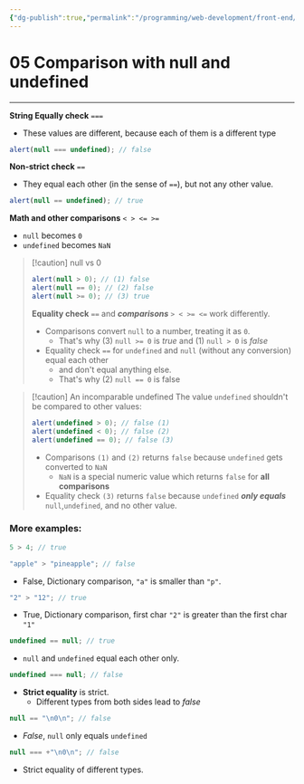 ```yaml
---
{"dg-publish":true,"permalink":"/programming/web-development/front-end/javascript-vanilla/01-basics/07-comparisons/05-comparison-with-null-and-undefined/","tags":["programming","webdevelopment","frontend","JavaScript"]}
---
```



# 05 Comparison with null and undefined

---

**String Equally check** `===`

- These values are different, because each of them is a different type

```javascript
alert(null === undefined); // false
```

**Non-strict check** `==`

- They equal each other (in the sense of `==`), but not any other value.

```javascript
alert(null == undefined); // true
```

**Math and other comparisons** `< > <= >=`

- `null` becomes `0`
- `undefined` becomes `NaN`

> [!caution] null vs 0
>
> ```javascript
> alert(null > 0); // (1) false
> alert(null == 0); // (2) false
> alert(null >= 0); // (3) true
> ```
>
> **Equality check** `==` and **_comparisons_** `> < >= <=` work differently.
>
> - Comparisons convert `null` to a number, treating it as `0`.
>   - That's why (3) `null >= 0` is _true_ and (1) `null > 0` is _false_
> - Equality check `==` for `undefined` and `null` (without any conversion) equal each other
>   - and don't equal anything else.
>   - That's why (2) `null == 0` is false

> [!caution] An incomparable undefined
> The value `undefined` shouldn't be compared to other values:
>
> ```javascript
> alert(undefined > 0); // false (1)
> alert(undefined < 0); // false (2)
> alert(undefined == 0); // false (3)
> ```
>
> - Comparisons `(1)` and `(2)` returns `false` because `undefined` gets converted to `NaN`
>   - `NaN` is a special numeric value which returns `false` for **all comparisons**
> - Equality check `(3)` returns `false` because `undefined` **_only equals_** `null`,`undefined`, and no other value.

### More examples:

```javascript
5 > 4; // true
```

```javascript
"apple" > "pineapple"; // false
```

- False, Dictionary comparison, `"a"` is smaller than `"p"`.

```javascript
"2" > "12"; // true
```

- True, Dictionary comparison, first char `"2"` is greater than the first char `"1"`

```javascript
undefined == null; // true
```

- `null` and `undefined` equal each other only.

```javascript
undefined === null; // false
```

- **Strict equality** is strict.
  - Different types from both sides lead to _false_

```javascript
null == "\n0\n"; // false
```

- _False_, `null` only equals `undefined`

```javascript
null === +"\n0\n"; // false
```

- Strict equality of different types.
